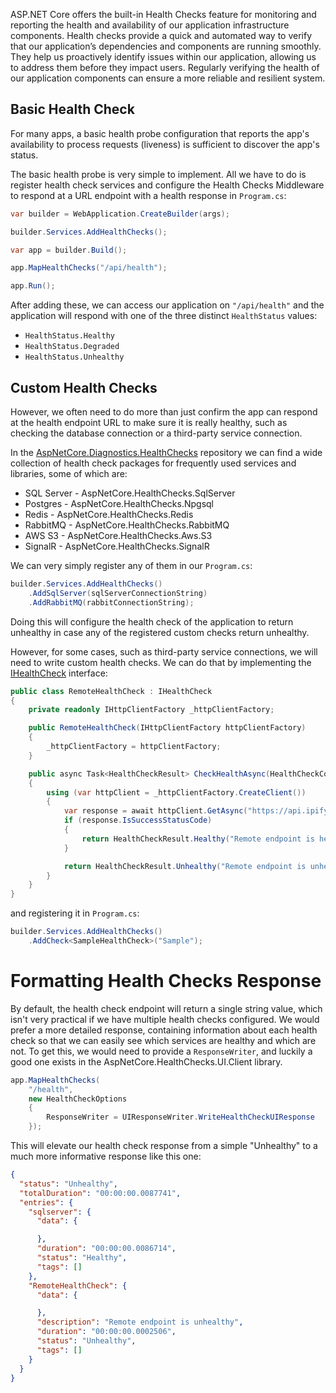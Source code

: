 ASP.NET Core offers the built-in Health Checks feature for monitoring and reporting the health and availability of our application infrastructure components. Health checks provide a quick and automated way to verify that our application’s dependencies and components are running smoothly. They help us proactively identify issues within our application, allowing us to address them before they impact users. Regularly verifying the health of our application components can ensure a more reliable and resilient system.

## Basic Health Check

For many apps, a basic health probe configuration that reports the app's availability to process requests (liveness) is sufficient to discover the app's status.

The basic health probe is very simple to implement. All we have to do is register health check services and configure the Health Checks Middleware to respond at a URL endpoint with a health response in `Program.cs`: 

```c#
var builder = WebApplication.CreateBuilder(args);

builder.Services.AddHealthChecks();

var app = builder.Build();

app.MapHealthChecks("/api/health");

app.Run();
```

After adding these, we can access our application on `"/api/health"` and the application will respond with one of the three distinct `HealthStatus` values:
* `HealthStatus.Healthy`
* `HealthStatus.Degraded`
* `HealthStatus.Unhealthy`

## Custom Health Checks

However, we often need to do more than just confirm the app can respond at the health endpoint URL to make sure it is really healthy, such as checking the database connection or a third-party service connection.

In the [AspNetCore.Diagnostics.HealthChecks](https://github.com/Xabaril/AspNetCore.Diagnostics.HealthChecks) repository we can find a wide collection of health check packages for frequently used services and libraries, some of which are:
* SQL Server - AspNetCore.HealthChecks.SqlServer
* Postgres - AspNetCore.HealthChecks.Npgsql
* Redis - AspNetCore.HealthChecks.Redis
* RabbitMQ - AspNetCore.HealthChecks.RabbitMQ
* AWS S3 - AspNetCore.HealthChecks.Aws.S3
* SignalR - AspNetCore.HealthChecks.SignalR

We can very simply register any of them in our `Program.cs`: 

```c#
builder.Services.AddHealthChecks()
    .AddSqlServer(sqlServerConnectionString)
    .AddRabbitMQ(rabbitConnectionString);
```

Doing this will configure the health check of the application to return unhealthy in case any of the registered custom checks return unhealthy.

However, for some cases, such as third-party service connections, we will need to write custom health checks. We can do that by  implementing the [IHealthCheck](https://learn.microsoft.com/en-us/dotnet/api/microsoft.extensions.diagnostics.healthchecks.ihealthcheck?view=net-8.0-pp) interface:

```c#
public class RemoteHealthCheck : IHealthCheck
{
    private readonly IHttpClientFactory _httpClientFactory;

    public RemoteHealthCheck(IHttpClientFactory httpClientFactory)
    {
        _httpClientFactory = httpClientFactory;
    }

    public async Task<HealthCheckResult> CheckHealthAsync(HealthCheckContext context, CancellationToken cancellationToken = new CancellationToken())
    {
        using (var httpClient = _httpClientFactory.CreateClient())
        {
            var response = await httpClient.GetAsync("https://api.ipify.org");
            if (response.IsSuccessStatusCode)
            {
                return HealthCheckResult.Healthy("Remote endpoint is healthy");
            }

            return HealthCheckResult.Unhealthy("Remote endpoint is unhealthy");
        }
    }
}
```

and registering it in `Program.cs`: 

```c#
builder.Services.AddHealthChecks()
    .AddCheck<SampleHealthCheck>("Sample");
```

# Formatting Health Checks Response

By default, the health check endpoint will return a single string value, which isn't very practical if we have multiple health checks configured. We would prefer a more detailed response, containing information about each health check so that we can easily see which services are healthy and which are not. To get this, we would need to provide a `ResponseWriter`, and luckily a good one exists in the AspNetCore.HealthChecks.UI.Client library. 

```c#
app.MapHealthChecks(
    "/health",
    new HealthCheckOptions
    {
        ResponseWriter = UIResponseWriter.WriteHealthCheckUIResponse
    });
```

This will elevate our health check response from a simple "Unhealthy" to a much more informative response like this one:

```json
{
  "status": "Unhealthy",
  "totalDuration": "00:00:00.0087741",
  "entries": {
    "sqlserver": {
      "data": {

      },
      "duration": "00:00:00.0086714",
      "status": "Healthy",
      "tags": []
    },
    "RemoteHealthCheck": {
      "data": {

      },
      "description": "Remote endpoint is unhealthy",
      "duration": "00:00:00.0002506",
      "status": "Unhealthy",
      "tags": []
    }
  }
}
```



